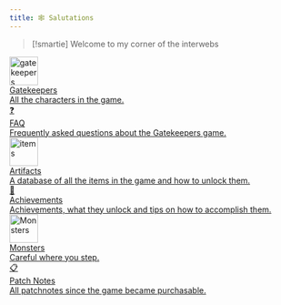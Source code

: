 ```yaml
---
title: 🕸️ Salutations
---
```

>[!smartie] Welcome to my corner of the interwebs

<div class="grid-container">

<a href="AllGatekeepers" class="grid-item type-1">
<div class="icon"><img src="/assets/Gatekeepers/Hybrid_Portrait_mini.png" alt="gatekeepers" style="width: 50px; height: 50px;"></div>
<div class="title">Gatekeepers</div>
<div class="description">All the characters in the game.</div>
</a>

<a href="[[FAQ]]" class="grid-item type-2">
<div class="icon">❓</div>
<div class="title">FAQ</div>
<div class="description">Frequently asked questions about the Gatekeepers game.</div>
</a>

<a href="AllArtifacts" class="grid-item type-3">
<div class="icon"><img src="/assets/Artifacts/amulets/Juju.png" alt="items" style="width: 50px; height: 50px;"></div>
<div class="title">Artifacts</div>
<div class="description">A database of all the items in the game and how to unlock them.</div>
</a>

<a href="Achievements" class="grid-item type-4">
<div class="icon">👑</div>
<div class="title">Achievements</div>
<div class="description">Achievements, what they unlock and tips on how to accomplish them.</div>
</a>

<a href="AllMonsters" class="grid-item type-5">
<div class="icon"><img src="/assets/Enemies/aurora/Prince_Icon.png" alt="Monsters" style="width: 50px; height: 50px;"></div>
<div class="title">Monsters</div>
<div class="description">Careful where you step.</div>
</a>

<a href="PatchNotes" class="grid-item type-6">
<div class="icon">📋</div>
<div class="title">Patch Notes</div>
<div class="description">All patchnotes since the game became purchasable.</div>
</a>
</div>
